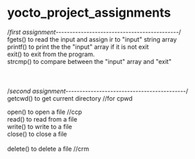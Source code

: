 # yocto_project_assignments

/*first assignment--------------------------------------------*/</br>
fgets() to read the input and assign ir to "input" string array</br>
printf() to print the the "input" array if it is not exit </br>
exit() to exit from the program.</br>
strcmp() to compare between the "input" array and "exit"</br>
</br>
</br>
</br>
/*second assignment-------------------------------------------*/</br>
getcwd() to get current directory           //for cpwd   </br>

open() to open a file                      //ccp </br>
read() to read from a file</br>
write() to write to a file</br>
close() to close a file</br>
</br>
delete() to delete a file                 //crm         </br>

